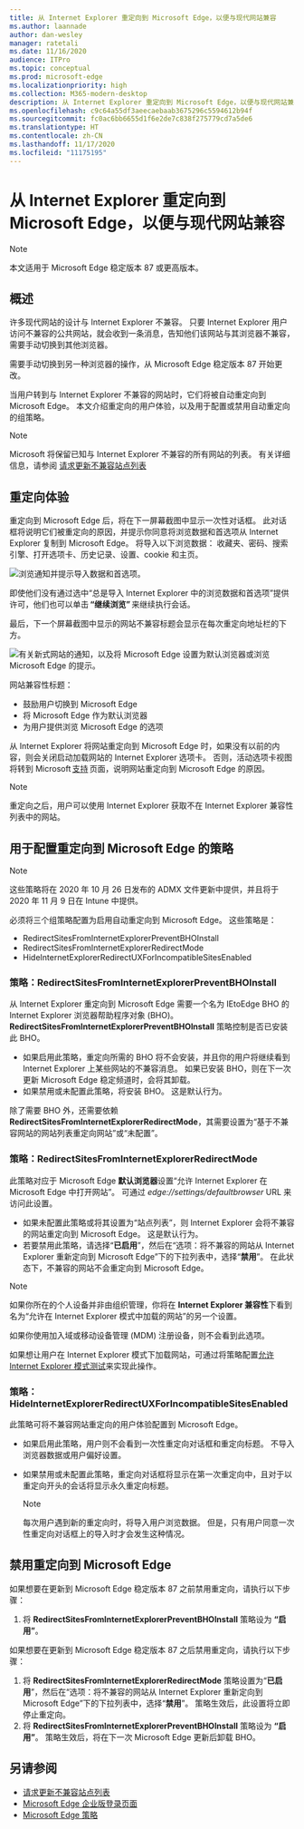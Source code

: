 ```yaml
---
title: 从 Internet Explorer 重定向到 Microsoft Edge，以便与现代网站兼容
ms.author: laannade
author: dan-wesley
manager: ratetali
ms.date: 11/16/2020
audience: ITPro
ms.topic: conceptual
ms.prod: microsoft-edge
ms.localizationpriority: high
ms.collection: M365-modern-desktop
description: 从 Internet Explorer 重定向到 Microsoft Edge，以便与现代网站兼容
ms.openlocfilehash: c9c64a55df3aeecaebaab3675296c5594612b94f
ms.sourcegitcommit: fc0ac6bb6655d1f6e2de7c838f275779cd7a5de6
ms.translationtype: HT
ms.contentlocale: zh-CN
ms.lasthandoff: 11/17/2020
ms.locfileid: "11175195"
---
```

# 从 Internet Explorer 重定向到 Microsoft Edge，以便与现代网站兼容

> [!NOTE]
> 本文适用于 Microsoft Edge 稳定版本 87 或更高版本。

## 概述

许多现代网站的设计与 Internet Explorer 不兼容。 只要 Internet Explorer 用户访问不兼容的公共网站，就会收到一条消息，告知他们该网站与其浏览器不兼容，需要手动切换到其他浏览器。

需要手动切换到另一种浏览器的操作，从 Microsoft Edge 稳定版本 87 开始更改。

当用户转到与 Internet Explorer 不兼容的网站时，它们将被自动重定向到 Microsoft Edge。 本文介绍重定向的用户体验，以及用于配置或禁用自动重定向的组策略。

> [!NOTE]
> Microsoft 将保留已知与 Internet Explorer 不兼容的所有网站的列表。 有关详细信息，请参阅 [请求更新不兼容站点列表](https://docs.microsoft.com/microsoft-edge/web-platform/ie-to-microsoft-edge-redirection#request-an-update-to-the-ie-compatibility-list)

## 重定向体验

重定向到 Microsoft Edge 后，将在下一屏幕截图中显示一次性对话框。 此对话框将说明它们被重定向的原因，并提示你同意将浏览数据和首选项从 Internet Explorer 复制到 Microsoft Edge。 将导入以下浏览数据： 收藏夹、密码、搜索引擎、打开选项卡、历史记录、设置、cookie 和主页。

![浏览通知并提示导入数据和首选项。](media/edge-learnmore-neededge/neededge-dialog1.png)

即使他们没有通过选中“总是导入 Internet Explorer 中的浏览数据和首选项”提供许可，他们也可以单击 **“继续浏览”** 来继续执行会话。

最后，下一个屏幕截图中显示的网站不兼容标题会显示在每次重定向地址栏的下方。

![有关新式网站的通知，以及将 Microsoft Edge 设置为默认浏览器或浏览 Microsoft Edge 的提示。](media/edge-learnmore-neededge/neededge-banner.png)

网站兼容性标题：

- 鼓励用户切换到 Microsoft Edge
- 将 Microsoft Edge 作为默认浏览器
- 为用户提供浏览 Microsoft Edge 的选项

从 Internet Explorer 将网站重定向到 Microsoft Edge 时，如果没有以前的内容，则会关闭启动加载网站的 Internet Explorer 选项卡。 否则，活动选项卡视图将转到 Microsoft [支持](https://support.microsoft.com/office/the-website-you-were-trying-to-reach-doesn-t-work-with-internet-explorer-8f5fc675-cd47-414c-9535-12821ddfc554?ui=en-US&rs=en-US&ad=US) 页面，说明网站重定向到 Microsoft Edge 的原因。

> [!NOTE]
> 重定向之后，用户可以使用 Internet Explorer 获取不在 Internet Explorer 兼容性列表中的网站。  

## 用于配置重定向到 Microsoft Edge 的策略

> [!NOTE]
> 这些策略将在 2020 年 10 月 26 日发布的 ADMX 文件更新中提供，并且将于 2020 年 11 月 9 日在 Intune 中提供。

必须将三个组策略配置为启用自动重定向到 Microsoft Edge。 这些策略是：

- RedirectSitesFromInternetExplorerPreventBHOInstall
- RedirectSitesFromInternetExplorerRedirectMode
- HideInternetExplorerRedirectUXForIncompatibleSitesEnabled

### 策略：RedirectSitesFromInternetExplorerPreventBHOInstall

从 Internet Explorer 重定向到 Microsoft Edge 需要一个名为 IEtoEdge BHO 的 Internet Explorer 浏览器帮助程序对象 (BHO)。 **RedirectSitesFromInternetExplorerPreventBHOInstall** 策略控制是否已安装此 BHO。  

- 如果启用此策略，重定向所需的 BHO 将不会安装，并且你的用户将继续看到 Internet Explorer 上某些网站的不兼容消息。 如果已安装 BHO，则在下一次更新 Microsoft Edge 稳定频道时，会将其卸载。
- 如果禁用或未配置此策略，将安装 BHO。 这是默认行为。

除了需要 BHO 外，还需要依赖 **RedirectSitesFromInternetExplorerRedirectMode**，其需要设置为“基于不兼容网站的网站列表重定向网站”或“未配置”。

### 策略：RedirectSitesFromInternetExplorerRedirectMode

 此策略对应于 Microsoft Edge **默认浏览器**设置“允许 Internet Explorer 在 Microsoft Edge 中打开网站”。 可通过 *edge://settings/defaultbrowser* URL 来访问此设置。  

- 如果未配置此策略或将其设置为“站点列表”，则 Internet Explorer 会将不兼容的网站重定向到 Microsoft Edge。 这是默认行为。
- 若要禁用此策略，请选择“**已启用**”，然后在“选项：将不兼容的网站从 Internet Explorer 重新定向到 Microsoft Edge”下的下拉列表中，选择“**禁用**”。 在此状态下，不兼容的网站不会重定向到 Microsoft Edge。

> [!NOTE]
> 如果你所在的个人设备并非由组织管理，你将在 **Internet Explorer 兼容性**下看到名为“允许在 Internet Explorer 模式中加载的网站”的另一个设置。
>
>如果你使用加入域或移动设备管理 (MDM) 注册设备，则不会看到此选项。
>
> 如果想让用户在 Internet Explorer 模式下加载网站，可通过将策略配置[允许 Internet Explorer 模式测试](https://docs.microsoft.com/deployedge/microsoft-edge-policies#allow-internet-explorer-mode-testing)来实现此操作。

### 策略：HideInternetExplorerRedirectUXForIncompatibleSitesEnabled

此策略可将不兼容网站重定向的用户体验配置到 Microsoft Edge。  

- 如果启用此策略，用户则不会看到一次性重定向对话框和重定向标题。 不导入浏览器数据或用户偏好设置。
- 如果禁用或未配置此策略，重定向对话框将显示在第一次重定向中，且对于以重定向开头的会话将显示永久重定向标题。

  > [!NOTE]
  > 每次用户遇到新的重定向时，将导入用户浏览数据。 但是，只有用户同意一次性重定向对话框上的导入时才会发生这种情况。

## 禁用重定向到 Microsoft Edge

如果想要在更新到 Microsoft Edge 稳定版本 87 之前禁用重定向，请执行以下步骤：

1. 将 **RedirectSitesFromInternetExplorerPreventBHOInstall** 策略设为 **“启用”**。

如果想要在更新到 Microsoft Edge 稳定版本 87 之后禁用重定向，请执行以下步骤：

1. 将 **RedirectSitesFromInternetExplorerRedirectMode** 策略设置为“**已启用**”，然后在“选项：将不兼容的网站从 Internet Explorer 重新定向到 Microsoft Edge”下的下拉列表中，选择“**禁用**”。 策略生效后，此设置将立即停止重定向。
2. 将 **RedirectSitesFromInternetExplorerPreventBHOInstall** 策略设为 **“启用”**。 策略生效后，将在下一次 Microsoft Edge 更新后卸载 BHO。

## 另请参阅

- [请求更新不兼容站点列表](https://docs.microsoft.com/microsoft-edge/web-platform/ie-to-microsoft-edge-redirection#request-an-update-to-the-ie-compatibility-list)
- [Microsoft Edge 企业版登录页面](https://aka.ms/EdgeEnterprise)
- [Microsoft Edge 策略](https://docs.microsoft.com/deployedge/microsoft-edge-policies)